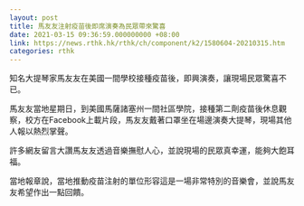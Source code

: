 ```yaml
---
layout: post
title: 馬友友注射疫苗後即席演奏為民眾帶來驚喜
date: 2021-03-15 09:36:59.000000000 +08:00
link: https://news.rthk.hk/rthk/ch/component/k2/1580604-20210315.htm
categories: rthk
---
```


知名大提琴家馬友友在美國一間學校接種疫苗後，即興演奏，讓現場民眾驚喜不已。

馬友友當地星期日，到美國馬薩諸塞州一間社區學院，接種第二劑疫苗後休息觀察，校方在Facebook上載片段，馬友友戴著口罩坐在場邊演奏大提琴，現場其他人報以熱烈掌聲。

許多網友留言大讚馬友友透過音樂撫慰人心，並說現場的民眾真幸運，能夠大飽耳福。

當地報章說，當地推動疫苗注射的單位形容這是一場非常特別的音樂會，並說馬友友希望作出一點回饋。
